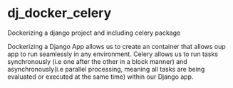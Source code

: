 # dj_docker_celery
Dockerizing a django project and including celery package

Dockerizing a Django App allows us to create an container that allows oup app to run seamlessly in any environment.
Celery allows us to run tasks synchronously (i.e one after the other in a block manner) and asynchronously(i.e parallel processing, meaning all tasks are being evaluated or executed at the same time) within our Django app.

